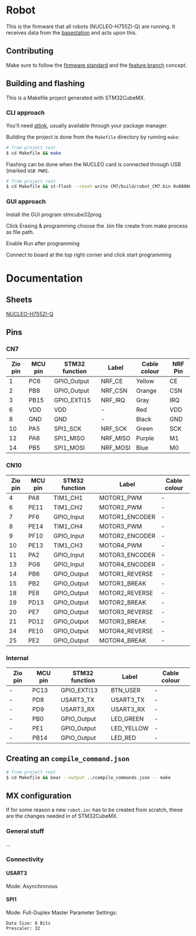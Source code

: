# Robot
This is the firmware that all robots (NUCLEO-H755ZI-Q) are running. It receives data from the [basestation](https://github.com/LiU-SeeGoals/basestation) and acts upon this.

## Contributing
Make sure to follow the [firmware standard](https://github.com/LiU-SeeGoals/wiki/wiki/1.-Processes-&-Standards#seegoal---firmware-standard) and the [feature branch](https://github.com/LiU-SeeGoals/wiki/wiki/1.-Processes-&-Standards#feature-branch-integration) concept.

## Building and flashing
This is a Makefile project generated with STM32CubeMX.

### CLI approach
You'll need [stlink](https://github.com/stlink-org/stlink#installation), usually available through your package manager.

Building the project is done from the `Makefile` directory by running `make`:
~~~bash
# from project root
$ cd Makefile && make
~~~

Flashing can be done when the NUCLEO card is connected through USB (marked `USB PWR`).
~~~bash
# from project root
$ cd Makefile && st-flash --reset write CM7/build/robot_CM7.bin 0x08000000
~~~

### GUI approach
Install the GUI program stmcube32prog.

Click Erasing & programming choose the .bin file create from make process as file path.

Enable Run after programming

Connect to board at the top right corner and click start programming

# Documentation

## Sheets
[NUCLEO-H755ZI-Q](https://www.st.com/resource/en/user_manual/um2408-stm32h7-nucleo144-boards-mb1363-stmicroelectronics.pdf)

## Pins

### CN7
| Zio pin | MCU pin | STM32 function | Label          | Cable colour | NRF Pin |
|---------|---------|----------------|----------------|--------------|---------|
| 1       | PC6     | GPIO_Output    | NRF_CE         | Yellow       | CE      |
| 2       | PB8     | GPIO_Output    | NRF_CSN        | Orange       | CSN     |
| 3       | PB15    | GPIO_EXTI15    | NRF_IRQ        | Gray         | IRQ     |
| 6       | VDD     | VDD            | -              | Red          | VDD     |
| 8       | GND     | GND            | -              | Black        | GND     |
| 10      | PA5     | SPI1_SCK       | NRF_SCK        | Green        | SCK     |
| 12      | PA6     | SPI1_MISO      | NRF_MISO       | Purple       | M1      |
| 14      | PB5     | SPI1_MOSI      | NRF_MOSI       | Blue         | M0      |

### CN10
| Zio pin | MCU pin | STM32 function | Label          | Cable colour |
|---------|---------|----------------|----------------|--------------|
| 4       | PA8     | TIM1_CH1       | MOTOR1_PWM     | -            |
| 6       | PE11    | TIM1_CH2       | MOTOR2_PWM     | -            |
| 7       | PF6     | GPIO_Input     | MOTOR1_ENCODER | -            |
| 8       | PE14    | TIM1_CH4       | MOTOR3_PWM     | -            |
| 9       | PF10    | GPIO_Input     | MOTOR2_ENCODER | -            |
| 10      | PE13    | TIM1_CH3       | MOTOR4_PWM     | -            |
| 11      | PA2     | GPIO_Input     | MOTOR3_ENCODER | -            |
| 13      | PG6     | GPIO_Input     | MOTOR4_ENCODER | -            |
| 14      | PB6     | GPIO_Output    | MOTOR1_REVERSE | -            |
| 15      | PB2     | GPIO_Output    | MOTOR1_BREAK   | -            |
| 18      | PE8     | GPIO_Output    | MOTOR2_REVERSE | -            |
| 19      | PD13    | GPIO_Output    | MOTOR2_BREAK   | -            |
| 20      | PE7     | GPIO_Output    | MOTOR3_REVERSE | -            |
| 21      | PD12    | GPIO_Output    | MOTOR3_BREAK   | -            |
| 24      | PE10    | GPIO_Output    | MOTOR4_REVERSE | -            |
| 25      | PE2     | GPIO_Output    | MOTOR4_BREAK   | -            |

### Internal
| Zio pin | MCU pin | STM32 function | Label          | Cable colour |
|---------|---------|----------------|----------------|--------------|
| -       | PC13    | GPIO_EXTI13    | BTN_USER       | -            |
| -       | PD8     | USART3_TX      | USART3_TX      | -            |
| -       | PD9     | USART3_RX      | USART3_RX      | -            |
| -       | PB0     | GPIO_Output    | LED_GREEN      | -            |
| -       | PE1     | GPIO_Output    | LED_YELLOW     | -            |
| -       | PB14    | GPIO_Output    | LED_RED        | -            |

## Creating an `compile_command.json`
~~~bash
# from project root
$ cd Makefile && bear --output ../compile_commands.json -- make
~~~

## MX configuration
If for some reason a new `robot.ioc` has to be created from scratch, these are the changes needed in of STM32CubeMX.

### General stuff
...

### Connectivity

#### USART3
Mode: Asynchronous

#### SPI1
Mode: Full-Duplex Master
Parameter Settings:
~~~
Data Size: 8 Bits
Prescaler: 32
~~~


